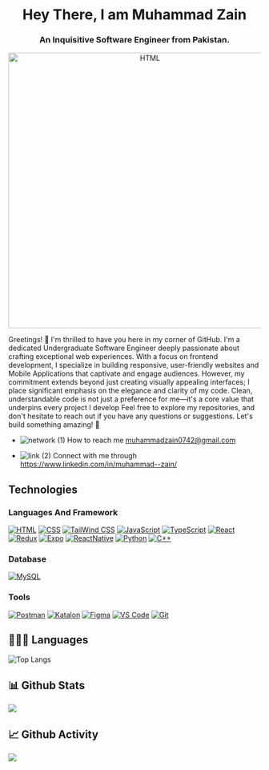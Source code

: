 <h1 align="center">Hey There, I am Muhammad Zain</h1>
<h3 align="center">An Inquisitive Software Engineer from Pakistan.</h3>
<p align="center"> 
<img width="550" src="https://github.com/user-attachments/assets/22115b30-763a-4539-8d17-b46ab3ce0784" alt="HTML" title="HTML"/>
</p>
Greetings! 👋 I'm thrilled to have you here in my corner of GitHub. I'm a dedicated Undergraduate Software Engineer deeply passionate about crafting exceptional web experiences. With a focus on frontend development, I specialize in building responsive, user-friendly websites and Mobile Applications that captivate and engage audiences. However, my commitment extends beyond just creating visually appealing interfaces; I place significant emphasis on the elegance and clarity of my code. Clean, understandable code is not just a preference for me—it's a core value that underpins every project I develop Feel free to explore my repositories, and don't hesitate to reach out if you have any questions or suggestions. Let's build something amazing! 🚀


-  ![network (1)](https://user-images.githubusercontent.com/104026725/236288092-f5bf1aa8-f837-4d8d-8fd2-4e39ae4d4553.png)
How to reach me muhammadzain0742@gmail.com


- ![link (2)](https://user-images.githubusercontent.com/104026725/236293176-a1cee685-1b44-4482-b8a2-6ed95bf8cf18.png)
Connect with me through https://www.linkedin.com/in/muhammad--zain/


## Technologies


### Languages And Framework
[![HTML](https://img.shields.io/badge/-HTML-orange?style=for-the-badge&logo=html5&logoColor=white)](https://developer.mozilla.org/en-US/docs/Web/HTML)
[![CSS](https://img.shields.io/badge/-CSS-blue?style=for-the-badge&logo=css3&logoColor=white)](https://developer.mozilla.org/en-US/docs/Web/CSS)
[![TailWind CSS](https://img.shields.io/badge/-Tailwind-blue?style=for-the-badge&logo=tailwindcss&logoColor=white)](https://developer.mozilla.org/en-US/docs/Web/CSS)
[![JavaScript](https://img.shields.io/badge/-JavaScript-yellow?style=for-the-badge&logo=javascript&logoColor=white)](https://www.javascript.com/)
[![TypeScript](https://img.shields.io/badge/-TypeScript-blue?style=for-the-badge&logo=typescript&logoColor=white)](https://www.typescript.com/)
[![React](https://img.shields.io/badge/-React-blue?style=for-the-badge&logo=react&logoColor=white)](https://reactjs.org/)
[![Redux](https://img.shields.io/badge/-Redux%20Toolkit-purple?style=for-the-badge&logo=redux&logoColor=white)](https://reactjs.org/)
[![Expo](https://img.shields.io/badge/-Expo-black?style=for-the-badge&logo=expo&logoColor=white)](https://reactnative.org/)
[![ReactNative](https://img.shields.io/badge/-React%20Native-blue?style=for-the-badge&logo=react&logoColor=white)](https://reactnative.org/)
[![Python](https://img.shields.io/badge/-Python-blue?style=for-the-badge&logo=python&logoColor=white)](https://www.python.org/)
[![C++](https://img.shields.io/badge/-C++-blue?style=for-the-badge&logo=c%2B%2B&logoColor=white)](https://www.cplusplus.com/)

### Database
[![MySQL](https://img.shields.io/badge/-MySQL-blue?style=for-the-badge&logo=mysql&logoColor=white)](https://www.mysql.com/)

### Tools
[![Postman](https://img.shields.io/badge/-postman-orange?style=for-the-badge&logo=postman&logoColor=white)](https://www.figma.com/)
[![Katalon](https://img.shields.io/badge/-katalon-lightgreen?style=for-the-badge&logo=katalon&logoColor=white)](https://www.figma.com/)
[![Figma](https://img.shields.io/badge/-Figma-purple?style=for-the-badge&logo=figma&logoColor=white)](https://www.figma.com/)
[![VS Code](https://img.shields.io/badge/-visualstudio-blue?style=for-the-badge&logo=visualstudio&logoColor=white)](https://code.visualstudio.com/)
[![Git](https://img.shields.io/badge/-Git-orange?style=for-the-badge&logo=git&logoColor=white)](https://git-scm.com/)


## 👨🏻‍💻 Languages
![Top Langs](https://github-readme-stats.vercel.app/api/top-langs/?username=I-Muhammad-Zain-I&layout=compact&theme=dracula)

## 📊 Github Stats

<picture>
  <img src="https://github-readme-stats.vercel.app/api?username=I-Muhammad-Zain-I&show_icons=true&theme=tokyonight" />
</picture>

## 📈 Github Activity
<picture>
  <img src="https://github-readme-activity-graph.vercel.app/graph?username=I-Muhammad-Zain-I&theme=tokyo-night" />
</picture>
